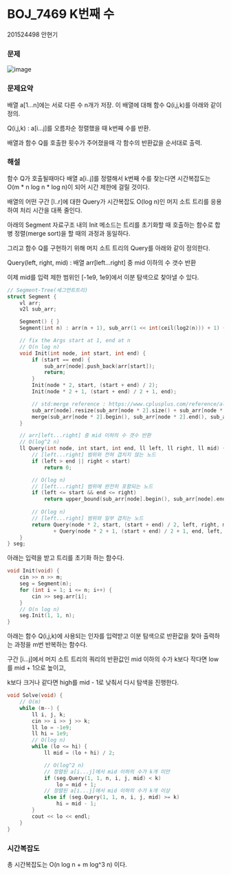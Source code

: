 # BOJ_7469 K번째 수

201524498 안현기

### 문제

![image](https://user-images.githubusercontent.com/54882000/160276537-4be5440d-7975-426b-be12-fa383b72eb4c.png)

### 문제요약

배열 a[1...n]에는 서로 다른 수 n개가 저장.
이 배열에 대해 함수 Q(i,j,k)를 아래와 같이 정의.

Q(i,j,k) : a[i...j]를 오름차순 정렬했을 때 k번째 수를 반환.

배열과 함수 Q를 호출한 횟수가 주어졌을때 각 함수의 반환값을 순서대로 출력.

### 해설

함수 Q가 호출될때마다 배열 a[i..j]를 정렬해서 k번째 수를 찾는다면 시간복잡도는 O(m * n log n * log n)이 되어 시간 제한에 걸릴 것이다.

배열의 어떤 구간 [l..r]에 대한 Query가 시간복잡도 O(log n)인 머지 소트 트리를 응용하여 처리 시간을 대폭 줄인다.

아래의 Segment 자료구조 내의 Init 메소드는 트리를 초기화할 때 호출하는 함수로 합병 정렬(merge sort)을 할 때의 과정과 동일하다.

그리고 함수 Q를 구현하기 위해 머지 소트 트리의 Query를 아래와 같이 정의한다.

Query(left, right, mid) : 배열 arr[left...right] 중 mid 이하의 수 갯수 반환

이제 mid를 입력 제한 범위인 [-1e9, 1e9]에서 이분 탐색으로 찾아낼 수 있다.

```C++
// Segment-Tree(세그먼트트리)
struct Segment {
    vl arr;
    v2l sub_arr;

    Segment() { }
    Segment(int n) : arr(n + 1), sub_arr(1 << int(ceil(log2(n))) + 1) { }

    // fix the Args start at 1, end at n
    // O(n log n)
    void Init(int node, int start, int end) {
        if (start == end) {
            sub_arr[node].push_back(arr[start]);
            return;
        }
        Init(node * 2, start, (start + end) / 2);
        Init(node * 2 + 1, (start + end) / 2 + 1, end);

        // std:merge reference : https://www.cplusplus.com/reference/algorithm/merge/
        sub_arr[node].resize(sub_arr[node * 2].size() + sub_arr[node * 2 + 1].size());
        merge(sub_arr[node * 2].begin(), sub_arr[node * 2].end(), sub_arr[node * 2 + 1].begin(), sub_arr[node * 2 + 1].end(), sub_arr[node].begin());
    }

    // arr[left...right] 중 mid 이하의 수 갯수 반환
    // O(log^2 n)
    ll Query(int node, int start, int end, ll left, ll right, ll mid) {
        // [left...right] 범위와 전혀 겹치지 않는 노드
        if (left > end || right < start)
            return 0;

        // O(log n)
        // [left...right] 범위에 완전히 포함되는 노드
        if (left <= start && end <= right)
            return upper_bound(sub_arr[node].begin(), sub_arr[node].end(), mid) - sub_arr[node].begin();
        
        // O(log n)
        // [left...right] 범위와 일부 겹치는 노드
        return Query(node * 2, start, (start + end) / 2, left, right, mid)
               + Query(node * 2 + 1, (start + end) / 2 + 1, end, left, right, mid);
    }
} seg;
```

아래는 입력을 받고 트리를 초기화 하는 함수다.

```c++
void Init(void) {
    cin >> n >> m;
    seg = Segment(n);
    for (int i = 1; i <= n; i++) {
        cin >> seg.arr[i];
    }
    // O(n log n)
    seg.Init(1, 1, n);
}
```

아래는 함수 Q(i,j,k)에 사용되는 인자를 입력받고 이분 탐색으로 반환값을 찾아 출력하는 과정을 m번 반복하는 함수다. 

구간 [i...j]에서 머지 소트 트리의 쿼리의 반환값인 mid 이하의 수가 k보다 작다면 low 를 mid + 1으로 높이고,

k보다 크거나 같다면 high를 mid - 1로 낮춰서 다시 탐색을 진행한다.

```c++
void Solve(void) {
    // O(m)
    while (m--) {
        ll i, j, k;
        cin >> i >> j >> k;
        ll lo = -1e9;
        ll hi = 1e9;
        // O(log n)
        while (lo <= hi) {
            ll mid = (lo + hi) / 2;

            // O(log^2 n)
            // 정렬된 a[i...j]에서 mid 이하의 수가 k개 미만
            if (seg.Query(1, 1, n, i, j, mid) < k)
                lo = mid + 1;
            // 정렬된 a[i...j]에서 mid 이하의 수가 k개 이상
            else if (seg.Query(1, 1, n, i, j, mid) >= k)
                hi = mid - 1;
        }
        cout << lo << endl;
    }
}
```

### 시간복잡도

총 시간복잡도는 O(n log n + m log^3 n) 이다.
